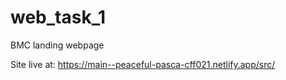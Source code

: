# web_task_1
BMC landing webpage

Site live at: https://main--peaceful-pasca-cff021.netlify.app/src/
